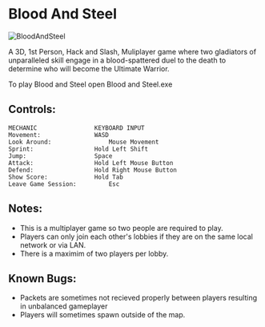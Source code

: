 # Blood And Steel
![BloodAndSteel](https://user-images.githubusercontent.com/7863744/116640152-905dce80-a940-11eb-937b-940ff25b65d5.PNG)

A 3D, 1st Person, Hack and Slash, Muliplayer game where two gladiators of unparalleled skill engage in a blood-spattered duel to the death to determine who will become the Ultimate Warrior.

To play Blood and Steel open Blood and Steel.exe

## Controls:
	MECHANIC				KEYBOARD INPUT		
	Movement:				WASD			
	Look Around: 				Mouse Movement		
	Sprint:					Hold Left Shift					
	Jump:					Space			
	Attack:					Hold Left Mouse Button	
	Defend:					Hold Right Mouse Button	
	Show Score:				Hold Tab					
	Leave Game Session:			Esc			

## Notes:
- This is a multiplayer game so two people are required to play. 
- Players can only join each other's lobbies if they are on the same local network or via LAN. 
- There is a maximim of two players per lobby. 
	
## Known Bugs:
- Packets are sometimes not recieved properly between players resulting in unbalanced gameplayer 
- Players will sometimes spawn outside of the map. 
